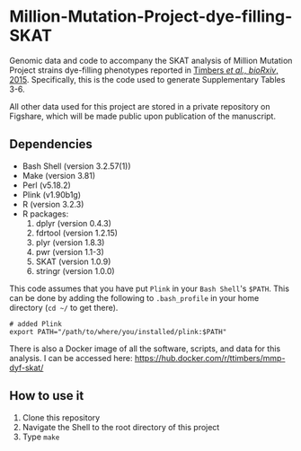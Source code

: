 # Million-Mutation-Project-dye-filling-SKAT

Genomic data and code to accompany the SKAT analysis of Million Mutation Project strains 
dye-filling phenotypes reported in [Timbers *et al., bioRxiv*, 2015](http://dx.doi.org/10.1101/027540).
Specifically, this is the code used to generate Supplementary Tables 3-6.

All other data used for this project are stored in a private repository on Figshare, which will 
be made public upon publication of the manuscript.

## Dependencies

* Bash Shell (version 3.2.57(1))
* Make (version 3.81)
* Perl (v5.18.2)
* Plink (v1.90b1g)
* R (version 3.2.3)
* R packages: 
	1. dplyr (version 0.4.3)
	2. fdrtool (version 1.2.15)
	3. plyr (version 1.8.3) 
	4. pwr (version 1.1-3)
	5. SKAT (version 1.0.9) 
	6. stringr (version 1.0.0)  

This code assumes that you have put `Plink` in your `Bash Shell`'s `$PATH`. This can be 
done by adding the following to `.bash_profile` in your home directory (`cd ~/` to get 
there).

~~~
# added Plink
export PATH="/path/to/where/you/installed/plink:$PATH"
~~~

There is also a Docker image of all the software, scripts, and data for this analysis. I can be accessed here: https://hub.docker.com/r/ttimbers/mmp-dyf-skat/

## How to use it

1. Clone this repository
2. Navigate the Shell to the root directory of this project
3. Type `make`
